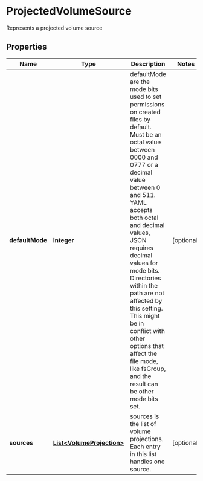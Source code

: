 

# ProjectedVolumeSource

Represents a projected volume source

## Properties

Name | Type | Description | Notes
------------ | ------------- | ------------- | -------------
**defaultMode** | **Integer** | defaultMode are the mode bits used to set permissions on created files by default. Must be an octal value between 0000 and 0777 or a decimal value between 0 and 511. YAML accepts both octal and decimal values, JSON requires decimal values for mode bits. Directories within the path are not affected by this setting. This might be in conflict with other options that affect the file mode, like fsGroup, and the result can be other mode bits set. |  [optional]
**sources** | [**List&lt;VolumeProjection&gt;**](VolumeProjection.md) | sources is the list of volume projections. Each entry in this list handles one source. |  [optional]



